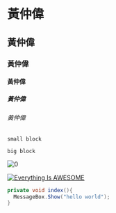 # 黃仲偉
## 黃仲偉
### 黃仲偉
#### 黃仲偉
##### 黃仲偉
###### 黃仲偉

`small block`

```big block```


![0](zero.png "0")

[![Everything Is AWESOME](cf48c6d0-fb9a-11ea-8d69-e0efe5dfc738.jpg)](https://www.youtube.com/watch?v=3HcabbNHdgk "Everything Is AWESOME")

```csharp
private void index(){
  MessageBox.Show("hello world");
}
```
